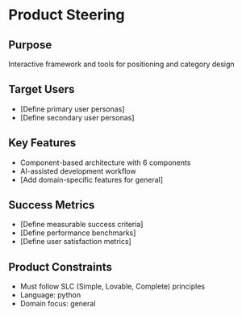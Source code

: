 # Product Steering

## Purpose
Interactive framework and tools for positioning and category design

## Target Users
- [Define primary user personas]
- [Define secondary user personas]

## Key Features
- Component-based architecture with 6 components
- AI-assisted development workflow
- [Add domain-specific features for general]

## Success Metrics
- [Define measurable success criteria]
- [Define performance benchmarks]
- [Define user satisfaction metrics]

## Product Constraints
- Must follow SLC (Simple, Lovable, Complete) principles
- Language: python
- Domain focus: general
